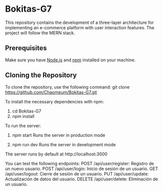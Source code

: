 # Bokitas-G7
This repository contains the development of a three-layer architecture for implementing an e-commerce platform with user interaction features. The project will follow the MERN stack.

## Prerequisites

Make sure you have [Node.js](https://nodejs.org/) and [npm](https://www.npmjs.com/get-npm) installed on your machine.

## Cloning the Repository

To clone the repository, use the following command:
git clone https://github.com/Chaomeum/Bokitas-G7.git

To install the necessary dependencies with npm:
1. cd Bokitas-G7
2. npm install

To run the server:
1. npm start
Runs the server in production mode

2. npm run dev
Runs the server in development mode

The server runs by default at http://localhost:3000

You can test the following endpoints:
POST /api/user/register: Registro de un nuevo usuario.
POST /api/user/login: Inicio de sesión de un usuario.
GET /api/user/logout: Cierre de sesión de un usuario.
PUT /api/user/update: Actualización de datos del usuario.
DELETE /api/user/delete: Eliminación de un usuario.